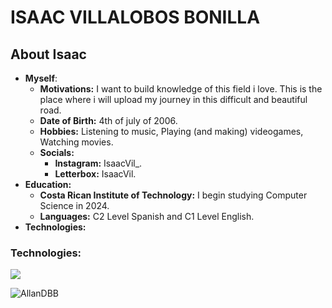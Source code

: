 # ISAAC VILLALOBOS BONILLA
## About Isaac
- **Myself**:
  - **Motivations:** I want to build knowledge of this field i love. This is the place where i will upload my journey in this difficult and beautiful road.
  - **Date of Birth:** 4th of july of 2006.
  - **Hobbies:** Listening to music, Playing (and making) videogames, Watching movies.
  - **Socials:**
    - **Instagram:** IsaacVil_.
    - **Letterbox:** IsaacVil.
- **Education:**
  - **Costa Rican Institute of Technology:** I begin studying Computer Science in 2024.
  - **Languages:** C2 Level Spanish and C1 Level English.
- **Technologies:**
<p align="center">
  <h3>Technologies:</h3>
  <a href="https://skillicons.dev">
    <img src="https://skillicons.dev/icons?i=python,java,cpp,verilog,assembly&perline=14" />
  </a>
</p>

<p><img align="left" src="https://github-readme-streak-stats.herokuapp.com/?user=allandbb&theme=soft-green" alt="AllanDBB" /></p>
